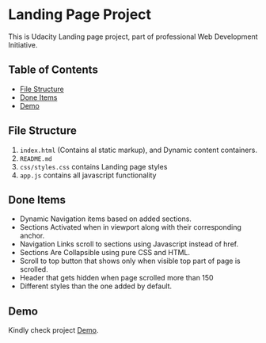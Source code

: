 # Landing Page Project
This is Udacity Landing page project, part of professional Web Development Initiative.
## Table of Contents

* [File Structure](#file-structure)
* [Done Items](#done-items)
* [Demo](#demo)

## File Structure

1. `index.html` (Contains al static markup), and Dynamic content containers.
2. `README.md`
3. `css/styles.css` contains Landing page styles
4. `app.js` contains all javascript functionality

## Done Items

* Dynamic Navigation items based on added sections.
* Sections Activated when in viewport along with their corresponding anchor.
* Navigation Links scroll to sections using Javascript instead of href.
* Sections Are Collapsible using pure CSS and HTML.
* Scroll to top button that shows only when visible top part of page is scrolled.
* Header that gets hidden when page scrolled more than 150
* Different styles than the one added by default.

## Demo

Kindly check project [Demo](http://dinakhorshed.github.io/Udacity-Landing-Page/).